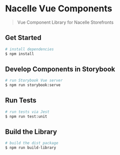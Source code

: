 # Nacelle Vue Components

> Vue Component Library for Nacelle Storefronts

## Get Started

```bash
# install dependencies
$ npm install
```

## Develop Components in Storybook

```bash
# run Storybook Vue server
$ npm run storybook:serve
```

## Run Tests

```bash
# run tests via Jest
$ npm run test:unit
```

## Build the Library

```bash
# build the dist package
$ npm run build-library
```
